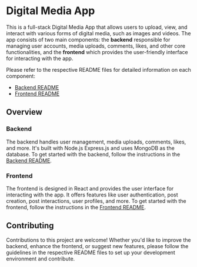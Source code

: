 # Digital Media App

This is a full-stack Digital Media App that allows users to upload, view, and interact with various forms of digital media, such as images and videos. The app consists of two main components: the **backend** responsible for managing user accounts, media uploads, comments, likes, and other core functionalities, and the **frontend** which provides the user-friendly interface for interacting with the app.

Please refer to the respective README files for detailed information on each component:

- [Backend README](./backend/README.md)
- [Frontend README](./frontend/README.md)

## Overview

### Backend

The backend handles user management, media uploads, comments, likes, and more. It's built with Node.js Express.js and uses MongoDB as the database. To get started with the backend, follow the instructions in the [Backend README](./backend/README.md).

### Frontend

The frontend is designed in React and provides the user interface for interacting with the app. It offers features like user authentication, post creation, post interactions, user profiles, and more. To get started with the frontend, follow the instructions in the [Frontend README](./frontend/README.md).

## Contributing

Contributions to this project are welcome! Whether you'd like to improve the backend, enhance the frontend, or suggest new features, please follow the guidelines in the respective README files to set up your development environment and contribute.
